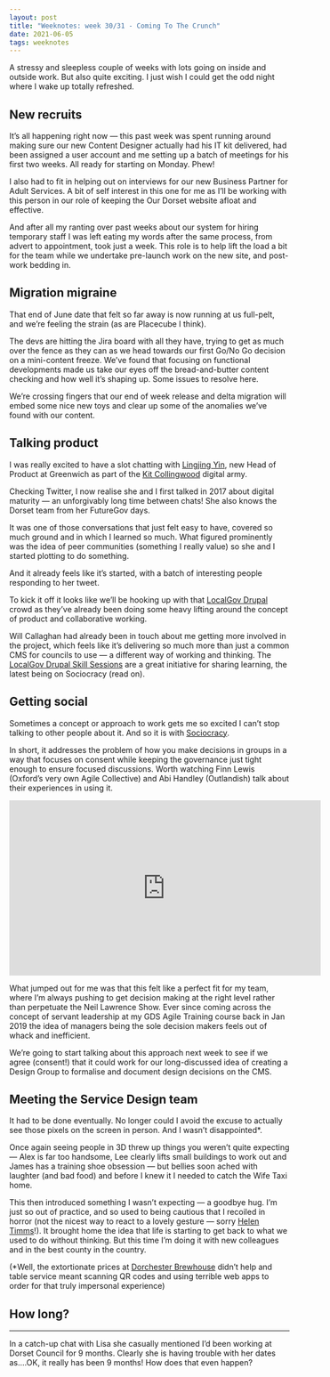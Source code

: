 ```yaml
---
layout: post
title: "Weeknotes: week 30/31 - Coming To The Crunch"
date: 2021-06-05
tags: weeknotes
---
```


A stressy and sleepless couple of weeks with lots going on inside and outside work. But also quite exciting. I just wish I could get the odd night where I wake up totally refreshed.

## New recruits

It’s all happening right now — this past week was spent running around making sure our new Content Designer actually had his IT kit delivered, had been assigned a user account and me setting up a batch of meetings for his first two weeks. All ready for starting on Monday. Phew!

I also had to fit in helping out on interviews for our new Business Partner for Adult Services. A bit of self interest in this one for me as I’ll be working with this person in our role of keeping the Our Dorset website afloat and effective.

And after all my ranting over past weeks about our system for hiring temporary staff I was left eating my words after the same process, from advert to appointment, took just a week. This role is to help lift the load a bit for the team while we undertake pre-launch work on the new site, and post-work bedding in.

## Migration migraine

That end of June date that felt so far away is now running at us full-pelt, and we’re feeling the strain (as are Placecube I think).

The devs are hitting the Jira board with all they have, trying to get as much over the fence as they can as we head towards our first Go/No Go decision on a mini-content freeze. We’ve found that focusing on functional developments made us take our eyes off the bread-and-butter content checking and how well it’s shaping up. Some issues to resolve here.

We’re crossing fingers that our end of week release and delta migration will embed some nice new toys and clear up some of the anomalies we’ve found with our content.

## Talking product

I was really excited to have a slot chatting with [Lingjing Yin](https://medium.com/u/b2ebffe09907?source=post_page-----ff3723107720--------------------------------), new Head of Product at Greenwich as part of the [Kit Collingwood](https://medium.com/u/1c19cb911141?source=post_page-----ff3723107720--------------------------------) digital army.

Checking Twitter, I now realise she and I first talked in 2017 about digital maturity — an unforgivably long time between chats! She also knows the Dorset team from her FutureGov days.

It was one of those conversations that just felt easy to have, covered so much ground and in which I learned so much. What figured prominently was the idea of peer communities (something I really value) so she and I started plotting to do something.

And it already feels like it’s started, with a batch of interesting people responding to her tweet.

To kick it off it looks like we’ll be hooking up with that [LocalGov Drupal](https://localgovdrupal.org/) crowd as they’ve already been doing some heavy lifting around the concept of product and collaborative working.

Will Callaghan had already been in touch about me getting more involved in the project, which feels like it’s delivering so much more than just a common CMS for councils to use — a different way of working and thinking. The [LocalGov Drupal Skill Sessions](https://www.youtube.com/channel/UCgOTBrkZvJwCuODRpHxZIIA/videos) are a great initiative for sharing learning, the latest being on Sociocracy (read on).

## Getting social

Sometimes a concept or approach to work gets me so excited I can’t stop talking to other people about it. And so it is with [Sociocracy](https://www.sociocracyforall.org/sociocracy/).

In short, it addresses the problem of how you make decisions in groups in a way that focuses on consent while keeping the governance just tight enough to ensure focused discussions. Worth watching Finn Lewis (Oxford’s very own Agile Collective) and Abi Handley (Outlandish) talk about their experiences in using it.

<iframe width="560" height="315" src="https://www.youtube.com/embed/qEdUr91660U?si=O1SGdmPY0crhOgy8" title="YouTube video player" frameborder="0" allow="accelerometer; autoplay; clipboard-write; encrypted-media; gyroscope; picture-in-picture; web-share" referrerpolicy="strict-origin-when-cross-origin" allowfullscreen></iframe>

What jumped out for me was that this felt like a perfect fit for my team, where I’m always pushing to get decision making at the right level rather than perpetuate the Neil Lawrence Show. Ever since coming across the concept of servant leadership at my GDS Agile Training course back in Jan 2019 the idea of managers being the sole decision makers feels out of whack and inefficient.

We’re going to start talking about this approach next week to see if we agree (consent!) that it could work for our long-discussed idea of creating a Design Group to formalise and document design decisions on the CMS.

## Meeting the Service Design team

It had to be done eventually. No longer could I avoid the excuse to actually see those pixels on the screen in person. And I wasn’t disappointed\*.

Once again seeing people in 3D threw up things you weren’t quite expecting — Alex is far too handsome, Lee clearly lifts small buildings to work out and James has a training shoe obsession — but bellies soon ached with laughter (and bad food) and before I knew it I needed to catch the Wife Taxi home.

This then introduced something I wasn’t expecting — a goodbye hug. I’m just so out of practice, and so used to being cautious that I recoiled in horror (not the nicest way to react to a lovely gesture — sorry [Helen Timms](https://medium.com/u/750cb620e03?source=post_page-----ff3723107720--------------------------------)!). It brought home the idea that life is starting to get back to what we used to do without thinking. But this time I’m doing it with new colleagues and in the best county in the country.

(\*Well, the extortionate prices at [Dorchester Brewhouse](https://www.brewhouseandkitchen.com/venue/dorchester/) didn’t help and table service meant scanning QR codes and using terrible web apps to order for that truly impersonal experience)

## How long?
---------

In a catch-up chat with Lisa she casually mentioned I’d been working at Dorset Council for 9 months. Clearly she is having trouble with her dates as….OK, it really has been 9 months! How does that even happen?
